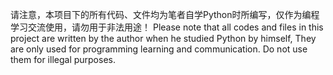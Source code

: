 请注意，本项目下的所有代码、文件均为笔者自学Python时所编写，仅作为编程学习交流使用，请勿用于非法用途！
Please note that all codes and files in this project are written by the author when he studied Python by himself,
They are only used for programming learning and communication. Do not use them for illegal purposes.